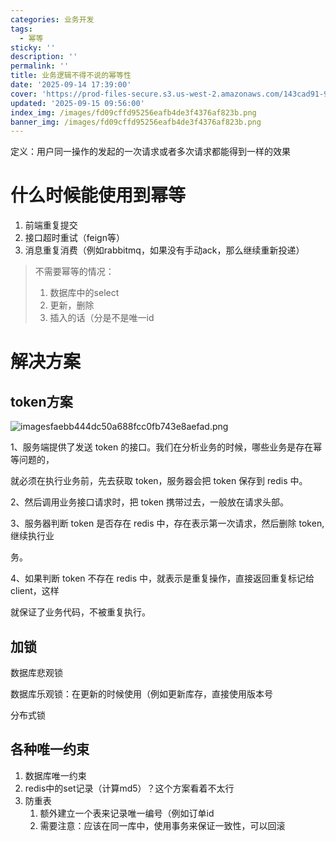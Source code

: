 ```yaml
---
categories: 业务开发
tags:
  - 幂等
sticky: ''
description: ''
permalink: ''
title: 业务逻辑不得不说的幂等性
date: '2025-09-14 17:39:00'
cover: 'https://prod-files-secure.s3.us-west-2.amazonaws.com/143cad91-961b-48b0-82dc-78fbb6eb5abe/24d85998-e308-4baa-87fa-8d48c6d92494/82673125_p0.png?X-Amz-Algorithm=AWS4-HMAC-SHA256&X-Amz-Content-Sha256=UNSIGNED-PAYLOAD&X-Amz-Credential=ASIAZI2LB4666M52M2Q4%2F20250918%2Fus-west-2%2Fs3%2Faws4_request&X-Amz-Date=20250918T170046Z&X-Amz-Expires=3600&X-Amz-Security-Token=IQoJb3JpZ2luX2VjEEQaCXVzLXdlc3QtMiJHMEUCIBYAurxaZ78pPTNmeqbJI5FO3ZUmNR8FNd0M1kFN4WZjAiEAmoKt%2F0i6Rbl7cwJVqQH15M7COZoeGHFi2wsyhcJPrOgqiAQIvf%2F%2F%2F%2F%2F%2F%2F%2F%2F%2FARAAGgw2Mzc0MjMxODM4MDUiDEDDIP1x5nuqmqe4aCrcAx30llhPOvEloShbdLQxVXf8maBpUkmF52u8tDSWw%2FkN7SFVx0kxfs3FgVmQpwZLMVtPKuX4ZcfW6L%2FycGmr2%2FIq85hNcNdaVW7FS1%2B3bod4ufv4FbC3vwz6bcbZ9xDjf8Lra6wEw7VcbAfonm1Gq6F0SpwNI1vZ9rDCo7%2FSE5YHL%2BWiyHHCTdUwC1zz6sfClqKEq7DUxWde7pktG08lCirHgi8allA2TT%2BUwf29upqZ%2B7ASlQpijKR1SkZXwaPjRewdUIdLTm14vMuJ0VQR2sCOGpKBPiOZN5FKcZxtrWxOkbJb1LDc4y2i6%2F%2B8mHyk%2Fm%2BeWyw0kqH7l%2FT7Ru7JwwUlV54kfTvfi%2B4leMUr2COEZLpbKiB9KDEMySlJC9xmZMr5fSG%2BxPF9mTcN8OrozY3NYDCFea4FH4HL2XoTtbvk61XvhlTKR3mU9FqNx0uPwN7bHti1O4pblrKz2YYsmKaiGMc245cM64n4T%2Bxx32j7eL5gg0WJ01jUw1Jr%2Fwvpas4XBA4264CaZordFf%2BBPg58UiGbBonmIADXwmX1ByltWfzb0JRAYpbkQI2dviRbTidLbusTzhBEaXW4OKacPHOvuOspPw0elTYOHdM7a7hD4kTS4qrbckH1ui%2FyMNPcr8YGOqUBa7rinBfTio2HmgVilJYwXX1ekv4NwcH5HTr7SVTM5MdFbgOWqfp0drF9f8d2dO8qMQbI%2FRjFnvpQQNr6TQU8FQT2hJvAu1Xvfk3vjOyukx2DbmCBMddIvtxA3v1XOg03NIk%2FxDBnblgMqnCK35eAo3INU1pY89fMY7sR36TbfVtZgeYQGJ6ubbxnCPX749p%2Fr52hCpewqpKcwGoCmqmcX%2FIjOgAN&X-Amz-Signature=86e99881268642f97effbded29b83133127823eb1a6d7cc654a68e8d8fccf8fd&X-Amz-SignedHeaders=host&x-amz-checksum-mode=ENABLED&x-id=GetObject'
updated: '2025-09-15 09:56:00'
index_img: /images/fd09cffd95256eafb4de3f4376af823b.png
banner_img: /images/fd09cffd95256eafb4de3f4376af823b.png
---
```


定义：用户同一操作的发起的一次请求或者多次请求都能得到一样的效果


# 什么时候能使用到幂等

1. 前端重复提交
2. 接口超时重试（feign等）
3. 消息重复消费（例如rabbitmq，如果没有手动ack，那么继续重新投递）
> 不需要幂等的情况：
> 1. 数据库中的select
> 2. 更新，删除
> 3. 插入的话（分是不是唯一id
>

# 解决方案


## token方案


![imagesfaebb444dc50a688fcc0fb743e8aefad.png](/images/d884a09f539819a2e9e4fb24c2a4a18a.png)


1、服务端提供了发送 token 的接口。我们在分析业务的时候，哪些业务是存在幂等问题的，


就必须在执行业务前，先去获取 token，服务器会把 token 保存到 redis 中。


2、然后调用业务接口请求时，把 token 携带过去，一般放在请求头部。


3、服务器判断 token 是否存在 redis 中，存在表示第一次请求，然后删除 token,继续执行业


务。


4、如果判断 token 不存在 redis 中，就表示是重复操作，直接返回重复标记给 client，这样


就保证了业务代码，不被重复执行。


## 加锁


数据库悲观锁


数据库乐观锁：在更新的时候使用（例如更新库存，直接使用版本号


分布式锁


## 各种唯一约束

1. 数据库唯一约束
2. redis中的set记录（计算md5）？这个方案看着不太行
3. 防重表
    1. 额外建立一个表来记录唯一编号（例如订单id
    2. 需要注意：应该在同一库中，使用事务来保证一致性，可以回滚
